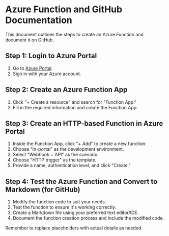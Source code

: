 # Azure Function and GitHub Documentation

This document outlines the steps to create an Azure Function and document it on GitHub.

## Step 1: Login to Azure Portal

1. Go to [Azure Portal](https://portal.azure.com/).
2. Sign in with your Azure account.

## Step 2: Create an Azure Function App

1. Click "+ Create a resource" and search for "Function App."
2. Fill in the required information and create the Function App.

## Step 3: Create an HTTP-based Function in Azure Portal

1. Inside the Function App, click "+ Add" to create a new function.
2. Choose "In-portal" as the development environment.
3. Select "Webhook + API" as the scenario.
4. Choose "HTTP trigger" as the template.
5. Provide a name, authentication level, and click "Create."

## Step 4: Test the Azure Function and Convert to Markdown (for GitHub)

1. Modify the function code to suit your needs.
2. Test the function to ensure it's working correctly.
3. Create a Markdown file using your preferred text editor/IDE.
4. Document the function creation process and include the modified code.

Remember to replace placeholders with actual details as needed.

